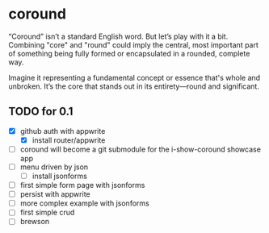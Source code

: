 # coround

“Coround” isn’t a standard English word. But let’s play with it a bit. Combining "core" and "round" could imply the central, most important part of something being fully formed or encapsulated in a rounded, complete way.

Imagine it representing a fundamental concept or essence that's whole and unbroken. It’s the core that stands out in its entirety—round and significant.

## TODO for 0.1

- [x] github auth with appwrite
  - [x] install router/appwrite
- [ ] coround will become a git submodule for the i-show-coround showcase app
- [ ] menu driven by json
  - [ ] install jsonforms
- [ ] first simple form page with jsonforms
- [ ] persist with appwrite
- [ ] more complex example with jsonforms
- [ ] first simple crud
- [ ] brewson
